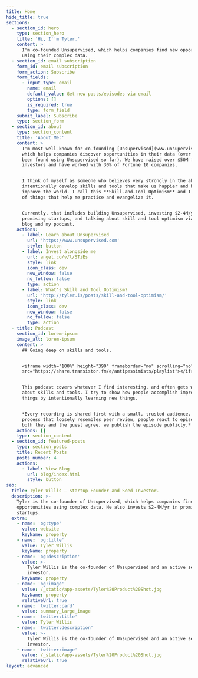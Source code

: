 ```yaml
---
title: Home
hide_title: true
sections:
  - section_id: hero
    type: section_hero
    title: 'Hi, I''m Tyler.'
    content: >
      I'm co-founded Unsupervised, which helps companies find new opportunities
      using their complex data.
  - section_id: email subscription
    form_id: email subscription
    form_action: Subscribe
    form_fields:
      - input_type: email
        name: email
        default_value: Get new posts/episodes via email
        options: []
        is_required: true
        type: form_field
    submit_label: Subscribe
    type: section_form
  - section_id: about
    type: section_content
    title: 'About Me:'
    content: >
      I'm most well-known for co-founding [Unsupervised](www.unsupervised.com),
      which helps companies discover opportunities in their data (over $60M has
      been found using Unsupervised so far). We have raised over $50M from top
      investors and have worked with 30% of Fortune 10 companies.


      I think of myself as someone who believes very strongly in the ability to
      intentionally develop skills and tools that make us happier and help
      improve the world. I call this **Skill-and-Tool Optimism** and I do a lot
      of things that help me practice and evangelize it.


      Currently, that includes building Unsupervised, investing $2-4M/yr in
      promising startups, and talking about skill and tool optimism via this
      blog and my podcast.
    actions:
      - label: Learn about Unsupervised
        url: 'https://www.unsupervised.com'
        style: button
      - label: Invest alongside me
        url: angel.co/v/l/STiEs
        style: link
        icon_class: dev
        new_window: false
        no_follow: false
        type: action
      - label: What's Skill and Tool Optimism?
        url: 'http://tyler.is/posts/skill-and-tool-optimism/'
        style: link
        icon_class: dev
        new_window: false
        no_follow: false
        type: action
  - title: Podcast
    section_id: lorem-ipsum
    image_alt: lorem-ipsum
    content: >
      ## Going deep on skills and tools.


      <iframe width="100%" height="390" frameborder="no" scrolling="no" seamless
      src="https://share.transistor.fm/e/antipessimists/playlist"></iframe>


      This podcast covers whatever I find interesting, and often gets wonky
      about skills and tools. I try to show how people accomplish impressive
      things by intentionally learning new things.


      *Every recording is shared first with a small, trusted audience. In a
      process that loosely resembles peer review, people react to episodes. When
      both they and the guest agree, we publish the episode publicly.*
    actions: []
    type: section_content
  - section_id: featured-posts
    type: section_posts
    title: Recent Posts
    posts_number: 4
    actions:
      - label: View Blog
        url: blog/index.html
        style: button
seo:
  title: Tyler Willis — Startup Founder and Seed Investor.
  description: >-
    Tyler is the co-founder of Unsupervised, which helps companies find new
    opportunities using complex data. He also invests $2-4M/yr in promising
    startups.
  extra:
    - name: 'og:type'
      value: website
      keyName: property
    - name: 'og:title'
      value: Tyler Willis
      keyName: property
    - name: 'og:description'
      value: >-
        Tyler Willis is the co-founder of Unsupervised and an active seed
        investor.
      keyName: property
    - name: 'og:image'
      value: /_static/app-assets/Tyler%20Product%20Shot.jpg
      keyName: property
      relativeUrl: true
    - name: 'twitter:card'
      value: summary_large_image
    - name: 'twitter:title'
      value: Tyler Willis
    - name: 'twitter:description'
      value: >-
        Tyler Willis is the co-founder of Unsupervised and an active seed
        investor.
    - name: 'twitter:image'
      value: /_static/app-assets/Tyler%20Product%20Shot.jpg
      relativeUrl: true
layout: advanced
---
```

